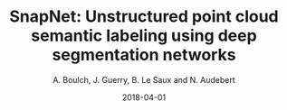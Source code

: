 ---
title: "SnapNet: Unstructured point cloud semantic labeling using deep segmentation networks"
collection: publications
permalink: /publications/2018-CAG-snapnet
excerpt: ''
date: 2018-04-01
venue: 'Computer and Graphics'
paperurl: 'https://www.sciencedirect.com/science/article/pii/S0097849317301942'
type: 'journal'
author: 'A. Boulch, J. Guerry, B. Le Saux and N. Audebert'
teaser: publications/2017-CAG-snapnet.png 
bibtex: '@article{boulch2017snapnet, <br/>
  title={SnapNet: 3D point cloud semantic labeling with 2D deep segmentation networks}, <br/>
  author={Boulch, Alexandre and Guerry, Joris and Le Saux, Bertrand and Audebert, Nicolas}, <br/>
  journal={Computers \& Graphics}, <br/>
  year={2017}, <br/>
  publisher={Elsevier} <br/>
}'
code: https://github.com/aboulch/snapnet
note: 'Presented at Eurographics 3DOR 2017'
pdf: https://aboulch.github.io/files/2017_cag_snapnet.pdf
---